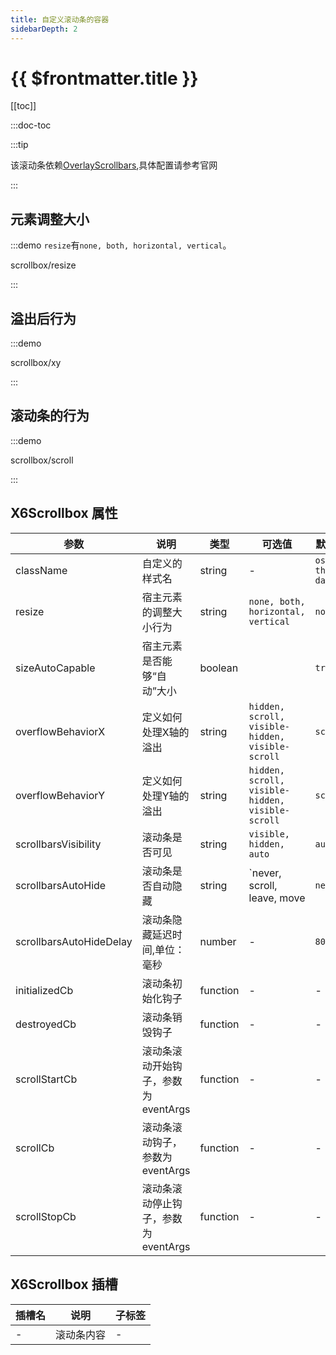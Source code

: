 ```yaml
---
title: 自定义滚动条的容器
sidebarDepth: 2
---
```


# {{ $frontmatter.title }}

[[toc]]

:::doc-toc

:::tip

该滚动条依赖[OverlayScrollbars](https://kingsora.github.io/OverlayScrollbars/#!documentation/options),具体配置请参考官网

:::

## 元素调整大小

:::demo `resize`有`none, both, horizontal, vertical`。

scrollbox/resize

:::

## 溢出后行为

:::demo

scrollbox/xy

:::


## 滚动条的行为

:::demo

scrollbox/scroll

:::


## X6Scrollbox 属性

| 参数             | 说明                     | 类型                                          | 可选值  | 默认值  |
|------------------|--------------------------|-----------------------------------------------|---------|---------|
| className          | 自定义的样式名                 | string                                        | -       | `os-theme-dark` |
| resize   | 宿主元素的调整大小行为 | string                                       | `none, both, horizontal, vertical`       | `none` |
| sizeAutoCapable        | 宿主元素是否能够“自动”大小           | boolean       |      | `true`       |
| overflowBehaviorX  | 定义如何处理X轴的溢出     | string                    | `hidden, scroll, visible-hidden, visible-scroll`      | `scroll` |
| overflowBehaviorY  | 定义如何处理Y轴的溢出     | string                    | `hidden, scroll, visible-hidden, visible-scroll`      | `scroll` |
| scrollbarsVisibility   | 滚动条是否可见            | string     | `visible, hidden, auto`       | `auto`       |
| scrollbarsAutoHide | 滚动条是否自动隐藏           | string      | `never, scroll, leave, move       | `never`       |
| scrollbarsAutoHideDelay | 滚动条隐藏延迟时间,单位：毫秒         | number                     | -      | `800`       |
| initializedCb | 滚动条初始化钩子           | function                     | -       | -       |
| destroyedCb | 滚动条销毁钩子           | function                     | -       | -       |
| scrollStartCb | 滚动条滚动开始钩子，参数为eventArgs          | function                     | -       | -       |
| scrollCb | 滚动条滚动钩子，参数为eventArgs          | function                     | -       | -       |
| scrollStopCb | 滚动条滚动停止钩子，参数为eventArgs          | function                     | -       | -       |



## X6Scrollbox 插槽
| 插槽名           | 说明                     | 子标签                                        |
|------------------|--------------------------|-----------------------------------------------|
| -                | 滚动条内容             | -                                             |